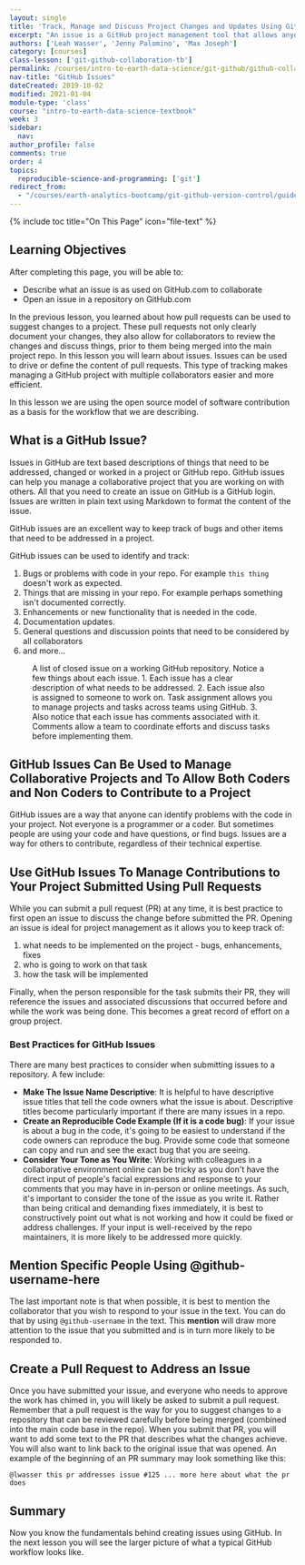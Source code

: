 ```yaml
---
layout: single
title: 'Track, Manage and Discuss Project Changes and Updates Using GitHub Issues'
excerpt: "An issue is a GitHub project management tool that allows anyone to identify and discuss potential changes to a repo. Learn how to create and manage GitHub issues to support collaborative open reproducible science projects."
authors: ['Leah Wasser', 'Jenny Palomino', 'Max Joseph']
category: [courses]
class-lesson: ['git-github-collaboration-tb']
permalink: /courses/intro-to-earth-data-science/git-github/github-collaboration/github-issues-to-document-and-manage-repo-changes/
nav-title: "GitHub Issues"
dateCreated: 2019-10-02
modified: 2021-01-04
module-type: 'class'
course: "intro-to-earth-data-science-textbook"
week: 3
sidebar:
  nav:
author_profile: false
comments: true
order: 4
topics:
  reproducible-science-and-programming: ['git']
redirect_from:
  - "/courses/earth-analytics-bootcamp/git-github-version-control/guided-activity-pull-request/"
---
```

{% include toc title="On This Page" icon="file-text" %}

<div class='notice--success' markdown="1">

## <i class="fa fa-graduation-cap" aria-hidden="true"></i> Learning Objectives

After completing this page, you will be able to:

* Describe what an issue is as used on GitHub.com to collaborate
* Open an issue in a repository on GitHub.com

</div>

In the previous lesson, you learned about how pull requests can be used to suggest
changes to a project. These pull requests not only clearly document your changes,
they also allow for collaborators to review the changes and discuss things, prior
to them being merged into the main project repo. In this lesson you will learn about issues. Issues can be used to drive or define the content of pull requests. This
type of tracking makes managing a GitHub project with multiple collaborators
easier and more efficient.

In this lesson we are using the open source model of software contribution as a
basis for the workflow that we are describing.

## What is a GitHub Issue?

Issues in GitHub are text based descriptions of things that need to be addressed,
changed or worked in a project or GitHub repo. GitHub issues can help you manage
a collaborative project that you are working on with others. All that you need to
create an issue on GitHub is a GitHub login. Issues are written in plain text
using Markdown to format the content of the issue.

GitHub issues are an
excellent way to keep track of bugs and other items that need to be addressed in a project.

GitHub issues can be used to identify and track:

1. Bugs or problems with code in your repo. For example `this thing` doesn't work as expected.  
2. Things that are missing in your repo. For example perhaps something isn't documented correctly.
3. Enhancements or new functionality that is needed in the code.
4. Documentation updates.
5. General questions and discussion points that need to be considered by all collaborators
6. and more...

<figure>
   <a href="{{ site.url }}/images/earth-analytics/git-version-control/github-issues-earthpy.png">
   <img src="{{ site.url }}/images/earth-analytics/git-version-control/github-issues-earthpy.png" alt=""></a>
   <figcaption>A list of closed issue on a working GitHub repository. Notice a few things about each issue. 1. Each issue has a clear description of what needs to be addressed. 2. Each issue also is assigned to someone to work on. Task assignment allows you to manage projects and tasks across teams using GitHub. 3. Also notice that each issue has comments associated with it. Comments allow a team to coordinate efforts and discuss tasks before implementing them.
   </figcaption>
</figure>


## GitHub Issues Can Be Used to Manage Collaborative Projects and To Allow Both Coders and Non Coders to Contribute to a Project

GitHub issues are a way that anyone can identify problems with the code in your project. Not everyone is a programmer or a coder. But sometimes people are using your code and have questions, or find bugs. Issues are a way for others to contribute, regardless of their technical expertise.

## Use GitHub Issues To Manage Contributions to Your Project Submitted Using Pull Requests

While you can submit a pull request (PR) at any time, it is best practice to first
open an issue to discuss the change before submitted the PR. Opening an issue is ideal for project management as it allows you to keep track of:

1. what needs to be implemented on the project - bugs, enhancements, fixes
2. who is going to work on that task 
3. how the task will be implemented

Finally, when the person responsible for the task submits their PR, they will 
reference the issues and associated discussions that occurred before and while the work
was being done. This becomes a great record of effort on a group project.


### Best Practices for GitHub Issues

There are many best practices to consider when submitting issues to a repository. 
A few include:

* **Make The Issue Name Descriptive**: It is helpful to have descriptive issue titles that tell the code owners what the issue is about. Descriptive titles become particularly important if there are many issues in a repo.
* **Create an Reproducible Code Example (If it is a code bug)**: If your issue is about a bug in the code, it's going to be easiest to understand if the code owners can reproduce the bug. Provide some code that someone can copy and run and see the exact bug that you are seeing.
* **Consider Your Tone as You Write**: Working with colleagues in a collaborative environment online can be tricky as you don't have the direct input of people's facial expressions and response to your comments that you may have in in-person or online meetings. As such, it's important to consider the tone of the issue as you write it. Rather than being critical and demanding fixes immediately, it is best to constructively point out what is not working and how it could be fixed or address challenges. If your input is well-received by the repo maintainers, it is more likely to be addressed more quickly.


## Mention Specific People Using @github-username-here

The last important note is that when possible, it is best to mention the collaborator
that you wish to respond to your issue in the text. You can do that by using 
`@github-username` in the text. This **mention** will draw more attention 
to the issue that you submitted and is in turn more likely to be responded to.


## Create a Pull Request to Address an Issue

Once you have submitted your issue, and everyone who needs to approve
the work has chimed in, you will likely be asked to submit a pull request.
Remember that a pull request is the way for you to suggest changes to a 
repository that can be reviewed carefully before being merged (combined into
the main code base in the repo). When you submit that PR, you will want to 
add some text to the PR that describes what the changes achieve. You will
also want to link back to the original issue that was opened. An example
of the beginning of an PR summary may look something like this:


`@lwasser this pr addresses issue #125 ... more here about what the pr does`


## Summary

Now you know the fundamentals behind creating issues using GitHub. In the next 
lesson you will see the larger picture of what a typical GitHub workflow looks like. 
